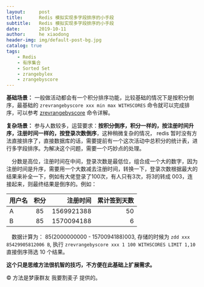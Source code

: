 ```yaml
---
layout:     post
title:      Redis 模拟实现多字段排序的小手段
subtitle:   Redis 模拟实现多字段排序的小手段
date:       2019-10-11
author:     he xiaodong
header-img: img/default-post-bg.jpg
catalog: true
tags:
    - Redis
    - 有序集合
    - Sorted Set
    - zrangebylex
    - zrangebyscore
---
```


**基础场景：** 一般做活动都会有一个积分排序功能，比较基础的情况下是按积分倒序，最基础的 `zrevrangebyscore xxx min max WITHSCORES` 命令就可以完成排序，可以参考 [zrevrangebyscore](http://redisdoc.com/sorted_set/zrevrangebyscore.html) 命令详解。

**复杂场景：** 参与人数较多，运营要求：**按积分倒序，积分一样的，按注册时间升序，注册时间一样的，按登录次数倒序**，这种稍微复杂的情况， redis 暂时没有方法直接排序了，直接数据库的话，需要提前有一个这次活动中总积分的统计表，进行多字段排序。为解决这个问题，需要一个巧妙点的处理。

&ensp;&ensp;分数是高位，注册时间在中间，登录次数是最低位，组合成一个大的数字，因为注册时间是升序，需要用一个大数减去注册时间，转换一下，登录次数根据最大的结果来补全一下，例如有大佬登录了100次，有人只有3次，将3的转成 003，连接起来，则最终结果是倒序的。例如：<br />

| 用户名 | 积分 | 注册时间 | 累计签到天数 |
| :--- | :----: | ----: | ----: |
| A    |  85  | 1569921388 |  50 |
| B    |  85  | 1570094188 |  6 |


&ensp;&ensp;数据计算为： 85(2000000000 - 1570094188)003, 存储的时候为 `zdd xxx 85429905812006 B`, 执行 `zrevrangebyscore xxx 1 100 WITHSCORES LIMIT 1,10` 直接倒序筛选 10 个结果。

**这个只是思维方法很机智的技巧，不方便在此基础上扩展需求。**

© 方法是梦康群友 我要割麦子 提供的。